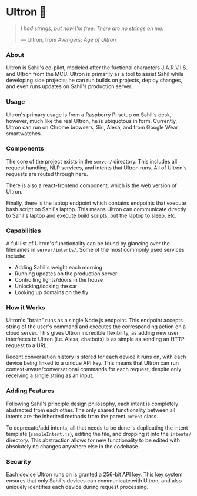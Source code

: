# Ultron 🤖
> _I had strings, but now I'm free. There are no strings on me._
>
>― Ultron, from *Avengers: Age of Ultron*

### About

Ultron is Sahil's co-pilot, modeled after the fuctional characters J.A.R.V.I.S. and Ultron from the MCU. Ultron is primarily as a tool to assist Sahil while developing side projects; he can run builds on projects, deploy changes, and even runs updates on Sahil's production server.

### Usage

Ultron's primary usage is from a Raspberry Pi setup on Sahil's desk, however, much like the real Ultron, he is ubiquotous in form. Currently, Ultron can run on Chrome browsers, Siri, Alexa, and from Google Wear smartwatches.

### Components

The core of the project exists in the `server/` directory. This includes all request handling, NLP services, and intents that Ultron runs. All of Ultron's requests are routed through here.

There is also a react-frontend component, which is the web version of Ultron.

Finally, there is the laptop endpoint which contains endpoints that execute bash script on Sahil's laptop. This means Ultron can communicate directly to Sahil's laptop and execute build scripts, put the laptop to sleep, etc.

### Capabilities

A full list of Ultron's functionality can be found by glancing over the filenames in `server/intents/`. Some of the most commonly used services include:
- Adding Sahil's weight each morning
- Running updates on the production server
- Controlling lights/doors in the house
- Unlocking/locking the car
- Looking up domains on the fly

### How it Works

Ultron's "brain" runs as a single Node.js endpoint. This endpoint accepts string of the user's command and executes the corresponding action on a cloud server. This gives Ultron incredible flexibility, as adding new user interfaces to Ultron (i.e. Alexa, chatbots) is as simple as sending an HTTP request to a URL.

Recent conversation history is stored for each device it runs on, with each device being linked to a unique API key. This means that Ultron can run context-aware/conversational commands for each request, despite only receiving a single string as an input.

### Adding Features

Following Sahil's principle design philosophy, each intent is completely abstracted from each other. The only shared functionality between all intents are the inherited methods from the parent `Intent` class.

To deprecate/add intents, all that needs to be done is duplicating the intent template (`sampleIntent.js`), editing the file, and dropping it into the `intents/` directory. This abstraction allows for new functionality to be edited with absolutely no changes anywhere else in the codebase.

### Security

Each device Ultron runs on is granted a 256-bit API key. This key system ensures that only Sahil's devices can communicate with Ultron, and also uniquely identifies each device during request processing.